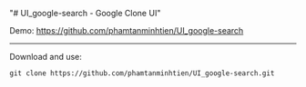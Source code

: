 "# UI_google-search - Google Clone UI"

Demo: https://github.com/phamtanminhtien/UI_google-search

---

Download and use:


`git clone https://github.com/phamtanminhtien/UI_google-search.git`
